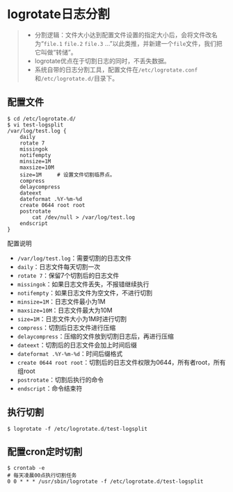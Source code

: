 # logrotate日志分割
> * 分割逻辑：文件大小达到配置文件设置的指定大小后，会将文件改名为“`file.1` `file.2` `file.3` ...”以此类推，并新建一个`file`文件，我们把它叫做“转储”。
> * logrotate优点在于切割日志的同时，不丢失数据。
> * 系统自带的日志分割工具，配置文件在`/etc/logrotate.conf`和`/etc/logrotate.d/`目录下。

## 配置文件
```
$ cd /etc/logrotate.d/
$ vi test-logsplit
/var/log/test.log {
    daily
    rotate 7
    missingok
    notifempty
    minsize=1M
    maxsize=10M
    size=1M     # 设置文件切割临界点。
    compress
    delaycompress
    dateext
    dateformat .%Y-%m-%d
    create 0644 root root
    postrotate
        cat /dev/null > /var/log/test.log
    endscript
}
```

配置说明
* `/var/log/test.log`：需要切割的日志文件
* `daily`：日志文件每天切割一次
* `rotate 7`：保留7个切割后的日志文件
* `missingok`：如果日志文件丢失，不报错继续执行
* `notifempty`：如果日志文件为空文件，不进行切割
* `minsize=1M`：日志文件最小为1M
* `maxsize=10M`：日志文件最大为10M
* `size=1M`：日志文件大小为1M时进行切割
* `compress`：切割后日志文件进行压缩
* `delaycompress`：压缩的文件放到切割日志后，再进行压缩
* `dateext`：切割后的日志文件会加上时间后缀
* `dateformat .%Y-%m-%d`：时间后缀格式
* `create 0644 root root`：切割后的日志文件权限为0644，所有者root，所有组root
* `postrotate`：切割后执行的命令
* `endscript`：命令结束符

## 执行切割
```
$ logrotate -f /etc/logrotate.d/test-logsplit
```

## 配置cron定时切割
```
$ crontab -e
# 每天凌晨00点执行切割任务
0 0 * * * /usr/sbin/logrotate -f /etc/logrotate.d/test-logsplit
```
